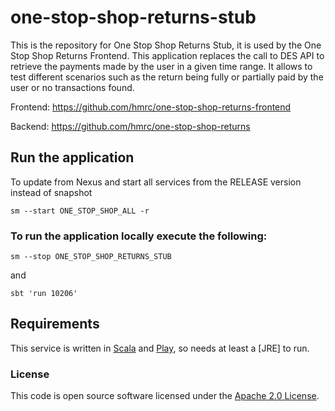 
# one-stop-shop-returns-stub

This is the repository for One Stop Shop Returns Stub, it is used by the One Stop Shop Returns Frontend.
This application replaces the call to DES API to retrieve the payments made by the user in a given time range. It allows to test different scenarios such as the return being fully or partially paid by the user or no transactions found.

Frontend: https://github.com/hmrc/one-stop-shop-returns-frontend

Backend: https://github.com/hmrc/one-stop-shop-returns

## Run the application

To update from Nexus and start all services from the RELEASE version instead of snapshot
```
sm --start ONE_STOP_SHOP_ALL -r
```

### To run the application locally execute the following:
```
sm --stop ONE_STOP_SHOP_RETURNS_STUB
```
and 
```
sbt 'run 10206'
```

Requirements
------------

This service is written in [Scala](http://www.scala-lang.org/) and [Play](http://playframework.com/), so needs at least a [JRE] to run.

### License

This code is open source software licensed under the [Apache 2.0 License]("http://www.apache.org/licenses/LICENSE-2.0.html").
